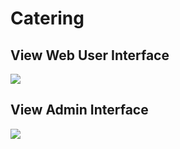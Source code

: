 # Catering

## View Web User Interface
<img src="https://github.com/ahmadsyaifuddin-99/catering/assets/77381720/ff57ac1a-97de-4288-bd6c-e68fb331a942">

## View Admin Interface
<img src="https://github.com/ahmadsyaifuddin-99/catering/assets/77381720/fda2d3f0-36e2-484d-aadf-e5040c91bfc6">
